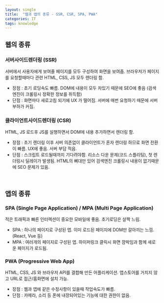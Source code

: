 ```yaml
---
layout: single
title:  "웹과 앱의 종류 - SSR, CSR, SPA, PWA"
categories: IT
tags: knowledge
---
```


## 웹의 종류

### 서버사이드렌더링 (SSR)
서버에서 사용자에게 보여줄 페이지를 모두 구성하여 화면을 보여줌. 브라우저가 페이지를 요청할때마다 관련 HTML, CSS, JS 모두 렌더링 함.
- 장점 : 초기 로딩속도 빠름. DOM에 내용이 모두 차있기 때문에 SEO에 좋음 (검색엔진이 크롤링시 정확한 정보를 취득함)
- 단점 : 화면마다 새로고침 되기에 UX 가 떨어짐. 서버에 매번 요청하기 때문에 서버 부하가 커짐.

### 클라이언트사이드렌더링 (CSR)
HTML, JS 로드후 JS를 실행하면서 DOM에 내용 추가하면서 렌더링 함.
- 장점 : 초기 렌더링 이후 서버 의존없이 클라이언트가 혼자 렌더링 하므로 화면 전환이 빠름. UX에 좋음. 서버 부담 적음.
- 단점 : 스크립트 로드될때까지 기다려야함. 리소스 다운 문제(코드 스플리팅), 첫 렌더링시 딜레이가 발생됨. HTML의 뼈대만 있어 검색엔진 크롤링시 내용이 없기때문에 SEO 문제가 있음.

<br/>

## 앱의 종류

### SPA (Single Page Application) / MPA (Multi Page Application)
적은 트래픽과 빠른 인터렉션이 중요한 모바일에 좋음. 초기로딩은 살짝 느림.
- SPA : 하나의 페이지로 구성된 앱. 이미 로드된 페이지에 DOM만 갈아끼는 느낌. (React, Vue 등)
- MPA : 여러개의 페이지로 구성된 앱. 하이퍼링크 클릭시 화면 깜박임과 함께 새로운 페이지가 로드됨.

### PWA (Progressive Web App)
HTML, CSS, JS 와 브라우저 API를 결합해 만든 어플리케이션. 앱스토어를 거치지 않고 URL로 접근/홈화면에 설치 가능.
- 장점 : 웹과 앱에 같은 수정사항이 있을때 작업속도가 빠름. 
- 단점 : 카메라, 소리 등 폰에 내장되어있는 기능에 대한 권한이 없음. 